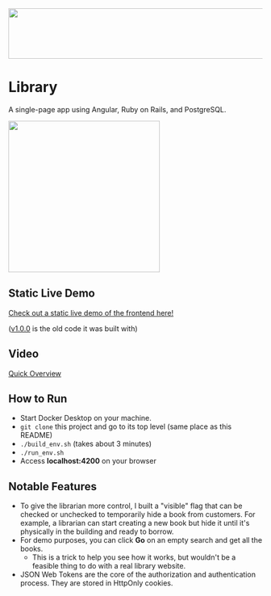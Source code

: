 <!-- <img src="https://github.com/kortrk/library/assets/7088687/e56b5364-da15-4284-8f6f-514e7efc4db4" width=1000 height=100> -->
<!-- <img src="https://github.com/kortrk/library/assets/7088687/4324533d-728e-4308-b113-cdec5ebeed40" width=1000 height=100> -->
<img src="https://github.com/kortrk/library/assets/7088687/34d6c7cf-a112-429d-b3d7-b7f4af73d294" width=1000 height=100>

# Library
A single-page app using Angular, Ruby on Rails, and PostgreSQL.

<!-- ![Cornerstone Library Cover Image](https://github.com/user-attachments/assets/b3d21a6c-5d34-40c3-abf8-b166d988a6eb) -->
<img src="https://github.com/user-attachments/assets/b3d21a6c-5d34-40c3-abf8-b166d988a6eb" width=300>

## Static Live Demo
[Check out a static live demo of the frontend here!](https://kortrk.github.io/library-gh-pages)

([v1.0.0](https://kortrk.github.io/library-gh-pages) is the old code it was built with)

## Video
[Quick Overview](https://www.youtube.com/watch?v=F46VmbSAUU8)

## How to Run
- Start Docker Desktop on your machine.
- `git clone` this project and go to its top level (same place as this README)
- `./build_env.sh` (takes about 3 minutes)
- `./run_env.sh`
- Access <b>localhost:4200</b> on your browser

## Notable Features
- To give the librarian more control, I built a "visible" flag that can be checked or unchecked to temporarily hide a book from customers. For example, a librarian can start creating a new book but hide it until it's physically in the building and ready to borrow.
- For demo purposes, you can click <b>Go</b> on an empty search and get all the books.
   - This is a trick to help you see how it works, but wouldn't be a feasible thing to do with a real library website.
- JSON Web Tokens are the core of the authorization and authentication process. They are stored in HttpOnly cookies.
